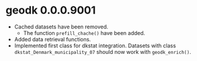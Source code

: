 # geodk 0.0.0.9001

* Cached datasets have been removed.
  * The function `prefill_chache()` have been added.
* Added data retrieval functions.
* Implemented first class for dkstat integration. Datasets with class `dkstat_Denmark_municipality_07` should now work with `geodk_enrich()`.
